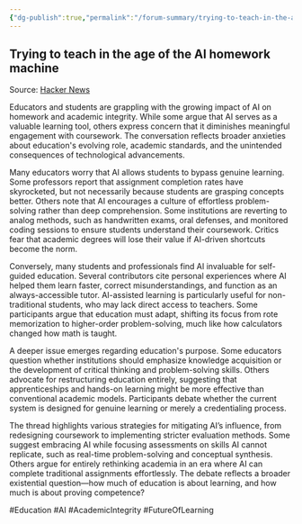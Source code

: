 ```yaml
---
{"dg-publish":true,"permalink":"/forum-summary/trying-to-teach-in-the-age-of-the-ai-homework-machine/","title":"Trying to teach in the age of the AI homework machine","tags":["article","summary"],"created":"2025-05-28T10:27:42.180+07:00","updated":"2025-08-06T06:46:58.251+07:00"}
---
```



## Trying to teach in the age of the AI homework machine  

Source: [Hacker News](https://news.ycombinator.com/item?id=44100677)  

Educators and students are grappling with the growing impact of AI on homework and academic integrity. While some argue that AI serves as a valuable learning tool, others express concern that it diminishes meaningful engagement with coursework. The conversation reflects broader anxieties about education's evolving role, academic standards, and the unintended consequences of technological advancements.  

Many educators worry that AI allows students to bypass genuine learning. Some professors report that assignment completion rates have skyrocketed, but not necessarily because students are grasping concepts better. Others note that AI encourages a culture of effortless problem-solving rather than deep comprehension. Some institutions are reverting to analog methods, such as handwritten exams, oral defenses, and monitored coding sessions to ensure students understand their coursework. Critics fear that academic degrees will lose their value if AI-driven shortcuts become the norm.  

Conversely, many students and professionals find AI invaluable for self-guided education. Several contributors cite personal experiences where AI helped them learn faster, correct misunderstandings, and function as an always-accessible tutor. AI-assisted learning is particularly useful for non-traditional students, who may lack direct access to teachers. Some participants argue that education must adapt, shifting its focus from rote memorization to higher-order problem-solving, much like how calculators changed how math is taught.  

A deeper issue emerges regarding education's purpose. Some educators question whether institutions should emphasize knowledge acquisition or the development of critical thinking and problem-solving skills. Others advocate for restructuring education entirely, suggesting that apprenticeships and hands-on learning might be more effective than conventional academic models. Participants debate whether the current system is designed for genuine learning or merely a credentialing process.  

The thread highlights various strategies for mitigating AI’s influence, from redesigning coursework to implementing stricter evaluation methods. Some suggest embracing AI while focusing assessments on skills AI cannot replicate, such as real-time problem-solving and conceptual synthesis. Others argue for entirely rethinking academia in an era where AI can complete traditional assignments effortlessly. The debate reflects a broader existential question—how much of education is about learning, and how much is about proving competence?  

#Education #AI #AcademicIntegrity #FutureOfLearning
